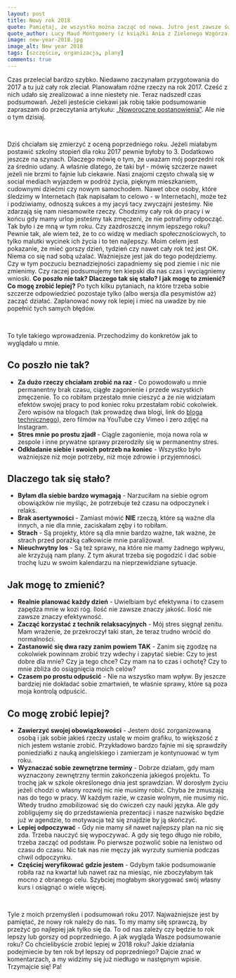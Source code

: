 ```yaml
---
layout: post
title: Nowy rok 2018
quote: Pamiętaj, że wszystko można zacząć od nowa. Jutro jest zawsze świeże i wolne od błędów.
quote_author: Lucy Maud Montgomery (z książki Ania z Zielonego Wzgórza)
image: new-year-2018.jpg
image_alt: New year 2018
tags: [szczęście, organizacja, plany]
comments: true
---
```


Czas przeleciał bardzo szybko. Niedawno zaczynałam przygotowania do 2017 a tu już cały rok zleciał. Planowałam różne rzeczy na rok 2017. Cześć z nich udało się zrealizować a inne niestety nie. Teraz nadszedł czas podsumowań. Jeżeli jesteście ciekawi jak robię takie podsumowanie zapraszam do przeczytania artykułu: [„Noworoczne postanowienia”](http://bemore.womanonrails.com/2016/12/22/plans-for-2017.html). Ale nie o tym dzisiaj.

<br>

Dziś chciałam się zmierzyć z oceną poprzedniego roku. Jeżeli miałabym postawić szkolny stopień dla roku 2017 pewnie byłoby to 3. Dodatkowo jeszcze na szynach. Dlaczego mówię o tym, że uważam mój poprzedni rok za średnio udany. A właśnie dlatego, że taki był - mówię szczerze nawet jeżeli nie brzmi to fajnie lub ciekawie. Nasi znajomi często chwalą się w social mediach wyjazdem w podróż życia, pięknym mieszkaniem, cudownymi dziećmi czy nowym samochodem. Nawet obce osoby, które śledzimy w Internetach (tak napisałam to celowo - w Internetach), może też i podziwiamy, odnoszą sukces a my jacyś tacy zwyczajni jesteśmy. Nie zdarzają się nam niesamowite rzeczy. Chodzimy cały rok do pracy i w końcu gdy mamy urlop jesteśmy tak zmęczeni, że nie potrafimy odpocząć. Tak było i ze mną w tym roku. Czy zazdroszczę innym lepszego roku? Pewnie tak, ale wiem też, że to co widzę w mediach społecznościowych, to tylko malutki wycinek ich życia i to ten najlepszy. Moim celem jest pokazanie, że mieć gorszy dzień, tydzień czy nawet cały rok też jest OK. Niema co się nad sobą użalać. Ważniejsze jest jak do tego podejdziemy. Czy w tym poczuciu beznadziejności zapadniemy się pod ziemie i nic nie zmienimy. Czy raczej podsumujemy ten kiepski dla nas czas i wyciągniemy wnioski. **Co poszło nie tak? Dlaczego tak się stało? I jak mogę to zmienić? Co mogę zrobić lepiej?**  Po tych kilku pytaniach, na które trzeba sobie szczerze odpowiedzieć pozostaje tylko (albo wersja dla pesymistów aż) zacząć działać. Zaplanować nowy rok lepiej i mieć na uwadze by nie popełnić tych samych błędów.

<br>

To tyle takiego wprowadzenia. Przechodzimy do konkretów jak to wyglądało u mnie.

## Co poszło nie tak?

- **Za dużo rzeczy chciałam zrobić na raz** - Co powodowało u mnie permanentny brak czasu, ciągłe zagonienie i przede wszystkich zmęczenie. To co robiłam przestało mnie cieszyć a że nie widziałam efektów swojej pracy to pod koniec roku przestałam robić cokolwiek. Zero wpisów na blogach (tak prowadzę dwa blogi, link do [bloga technicznego](http://womanonrails.com/)), zero filmów na YouTube czy Vimeo i zero zdjęć na Instagram.
- **Stres mnie po prostu zjadł** - Ciągle zagonienie, moja nowa rola w zespole i inne prywatne sprawy przerodziły się w permanentny stres.
- **Odkładanie siebie i swoich potrzeb na koniec** - Wszystko było ważniejsze niż moje potrzeby, niż moje zdrowie i przyjemności.

## Dlaczego tak się stało?

- **Byłam dla siebie bardzo wymagają** - Narzuciłam na siebie ogrom obowiązków nie myśląc, że potrzebuje też czasu na odpoczynek i relaks.
- **Brak asertywności** - Zamiast mówić **NIE** rzeczą, które są ważne dla innych, a nie dla mnie, zaciskałam zęby i to robiłam.
- **Strach** - Są projekty, które są dla mnie bardzo ważne, tak ważne, że strach przed porażką całkowicie mnie paraliżował.
- **Nieuchwytny los** - Są też sprawy, na które nie mamy żadnego wpływu, ale krzyżują nam plany. Z tym akurat trzeba się pogodzić i dać sobie trochę luzu w swoim kalendarzu na nieprzewidziane sytuacje.

## Jak mogę to zmienić?

- **Realnie planować każdy dzień** - Uwielbiam być efektywna i to czasem zapędza mnie w kozi róg. Ilość nie zawsze znaczy jakość. Ilość nie zawsze znaczy efektywność.
- **Zacząć korzystać z technik relaksacyjnych** - Mój stres sięgnął zenitu. Mam wrażenie, że przekroczył taki stan, że teraz trudno wrócić do normalności.
- **Zastanowić się dwa razy zanim powiem TAK** - Zanim się zgodzę na cokolwiek powinnam zrobić trzy wdechy i zapytać siebie: Czy to jest dobre dla mnie? Czy ja tego chce? Czy mam na to czas i ochotę? Czy to mnie zbliża do osiągnięcia moich celów?
- **Czasem po prostu odpuścić** - Nie na wszystko mam wpływ. By jeszcze bardziej nie dokładać sobie zmartwień, te właśnie sprawy, które są poza moja kontrolą odpuścić.

## Co mogę zrobić lepiej?

- **Zawierzyć swojej obowiązkowości** - Jestem dość zorganizowaną osobą i jak sobie jakieś rzeczy ustalę w moim grafiku, to większość z nich jestem wstanie zrobić. Przykładowo bardzo fajnie mi się sprawdziły poniedziałki z nauką angielskiego i zamierzam je kontynuować w tym roku.
- **Wyznaczać sobie zewnętrzne terminy** - Dobrze działam, gdy mam wyznaczony zewnętrzny termin zakończenia jakiegoś projektu. To trochę jak w szkole określonego dnia jest sprawdzian. W dorosłym życiu jeżeli chodzi o własny rozwój nic nie musimy robić. Chyba że zmuszają nas do tego w pracy. W każdym razie, w czasie wolnym, nie musimy nic. Wtedy trudno zmobilizować się do ćwiczeń czy nauki języka. Ale gdy zobligujemy się do przedstawienia prezentacji i nasze nazwisko będzie już w agendzie, to motywacja też się znajdzie by ją skończyć.
- **Lepiej odpoczywać** - Gdy nie mamy sił nawet najlepszy plan na nic się zda. Trzeba nauczyć się wypoczywać. A gdy się tego długo nie robiło, trzeba zacząć od podstaw. Po pierwsze pozwolić sobie na lenistwo od czasu do czasu. Nic tak nas nie męczy jak wyrzuty sumienia podczas chwil odpoczynku.
- **Częściej weryfikować gdzie jestem** - Gdybym takie podsumowanie robiła raz na kwartał lub nawet raz na miesiąc, nie zboczyłabym tak mocno z obranego celu. Szybciej mogłabym skorygować swój własny kurs i osiągnąć o wiele więcej.

<br>

Tyle z moich przemyśleń i podsumowań roku 2017. Najważniejsze jest by pamiętać, że nowy rok należy do nas. To my mamy siłę sprawczą, by przeżyć go najlepiej jak tylko się da. To od nas zależy czy będzie to rok lepszy lub gorszy od poprzedniego. A jak wygląda Wasze podsumowanie roku? Co chcielibyście zrobić lepiej w 2018 roku? Jakie działania podejmiecie by ten rok był lepszy od poprzedniego? Dajcie znać w komentarzach, a my widzimy się już niedługo w następnym wpisie. Trzymajcie się! Pa!
